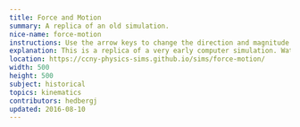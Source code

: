 ```yaml
---
title: Force and Motion
summary: A replica of an old simulation.
nice-name: force-motion
instructions: Use the arrow keys to change the direction and magnitude of the force applied to the mass. Watch the velocity change in response. (Also, on mobile, tilt your device to change the force.)
explanation: This is a replica of a very early computer simulation. Watch the video here <a href="http://techchannel.att.com/play-video.cfm/2012/8/20/AT&T-Archives-Force-Mass-Motion">http://techchannel.att.com/play-video.cfm/2012/8/20/AT&T-Archives-Force-Mass-Motion</a>
location: https://ccny-physics-sims.github.io/sims/force-motion/
width: 500
height: 500
subject: historical
topics: kinematics
contributors: hedbergj
updated: 2016-08-10
---
```

